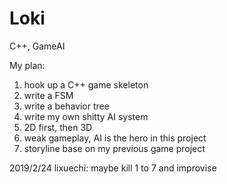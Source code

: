 # Loki
C++, GameAI

My plan:
1. hook up a C++ game skeleton
2. write a FSM
3. write a behavior tree
4. write my own shitty AI system
5. 2D first, then 3D
6. weak gameplay, AI is the hero in this project
7. storyline base on my previous game project

2019/2/24 lixuechi:
maybe kill 1 to 7 and improvise
